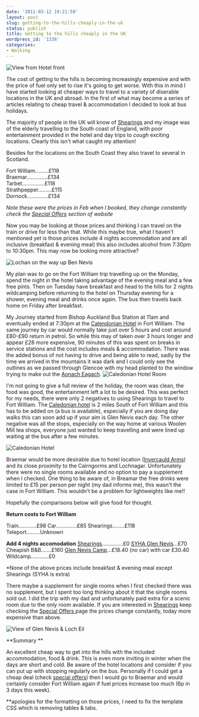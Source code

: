 ```yaml
---
date: '2011-03-12 19:21:59'
layout: post
slug: getting-to-the-hills-cheaply-in-the-uk
status: publish
title: Getting to the hills cheaply in the UK
wordpress_id: '1338'
categories:
- Walking
---
```


![View from Hotel front](http://dl.dropbox.com/u/2657852/website/images/Shearings-Fort-William-Trip-008.jpg)  

The cost of getting to the hills is becoming increasingly expensive and with the price of fuel only set to rise it's going to get worse. With this in mind I have started looking at cheaper ways to travel to a variety of diserable locations in the UK and abroad. In the first of what may become a series of articles relating to cheap travel & accommodation I decided to look at bus holidays.  

The majority of people in the UK will know of [Shearings](http://www.shearings.com/home) and my image was of the elderly travelling to the South coast of England, with poor entertainment provided in the hotel and day trips to *cough* exciting locations. Clearly this isn't what caught my attention!  

Besides for the locations on the South Coast they also travel to several in Scotland.  
  
Fort William.........£118  
Braemar..............£134  
Tarbet...............£118  
Strathpepper.........£115  
Dornock..............£134  
  
*Note these were the prices in Feb when I booked, they change constantly check the [Special Offers](http://www.shearings.com/special-offers) section of website*  

Now you may be looking at those prices and thinking I can travel on the train or drive for less than that. While this maybe true, what I haven't mentioned yet is those prices include 4 nights accommodation and are all inclusive (breakfast & evening meal) this also includes alcohol from 7:30pm to 10:30pm. This may now be looking more attractive? 

![Lochan on the way up Ben Nevis](http://dl.dropbox.com/u/2657852/website/images/Shearings-Fort-William-Trip-041.jpg) 

My plan was to go on the Fort William trip travelling up on the Monday, spend the night in the hotel taking advantage of the evening meal and a few free pints. Then on Tuesday have breakfast and head to the hills for 2 nights wildcamping before returning to the hotel on Thursday evening for a shower, evening meal and drinks once again. The bus then travels back home on Friday after breakfast. 

My Journey started from Bishop Auckland Bus Station at 11am and eventually ended at 7:30pm at the [Calendonian Hotel](http://www.tripadvisor.co.uk/Hotel_Review-g186545-d244792-Reviews-Bay_Caledonian_Hotel-Fort_William_Lochaber_Scottish_Highlands_Scotland.html) in Fort William. The same journey by car would normally take just over 5 hours and cost around £80-£90 return in petrol. So while this may of taken over 3 hours longer and appear £28 more expensive, 90 minutes of this was spent on breaks in service stations and the cost includes meals & accommodation. There was the added bonus of not having to drive and being able to read, sadly by the time we arrived in the mountains it was dark and I could only see the outlines as we passed through Glencoe with my head planted to the window trying to make out the [Aonach Eagach](http://www.google.co.uk/images?q=aonach+eagach&um=1&ie=UTF-8&source=univ&sa=X&ei=HsF7TYv-NNCwhAfcoJDoBg&ved=0CCcQsAQ&biw=1280&bih=890). ![Caledonian Hotel Room](http://dl.dropbox.com/u/2657852/website/images/Shearings-Fort-William-Trip-002.jpg) 

I'm not going to give a full review of the holiday, the room was clean, the food was good, the entertainment left a lot to be desired. This was perfect for my needs, there were only 2 negatives to using Shearings to travel to Fort William. The [Caledonian hotel](http://www.tripadvisor.co.uk/Hotel_Review-g186545-d244792-Reviews-Bay_Caledonian_Hotel-Fort_William_Lochaber_Scottish_Highlands_Scotland.html) is 2 miles South of Fort William and this has to be added on (a bus is available), especially if you are doing day walks this can soon add up if your aim is Glen Nevis each day. The other negative was all the stops, especially on the way home at various Woolen Mill tea shops, everyone just wanted to keep travelling and were lined up waiting at the bus after a few minutes. 

![Caledonian Hotel](http://dl.dropbox.com/u/2657852/website/images/Shearings-Fort-William-Trip-026.jpg) 

Braemar would be more desirable due to hotel location ([Invercauld Arms](http://www.tripadvisor.com/Hotel_Review-g551904-d192369-Reviews-Invercauld_Arms_Hotel-Braemar_Aberdeenshire_Scotland.html)) and its close proximity to the Cairngorms and Lochnagar. Unfortunately there were no single rooms available and no option to pay a supplement when I checked. One thing to be aware of, in Breamar the free drinks were limited to £15 per person per night (my dad informs me), this wasn't the case in Fort William. This wouldn't be a problem for lightweights like me!! 

Hopefully the comparisons below will give food for thought. 

**Return costs to Fort William** 

Train............£98 
Car..............£85 
Shearings........£118 
Teleport.........Unknown 

**Add 4 nights accomodation** 
[Shearings](http://www.shearings.com/home)..............£0 
[SYHA Glen Nevis](http://www.glennevishostel.co.uk/)...£70 
Cheapish B&B.......£160 
[Glen Nevis Camp](http://www.glen-nevis.co.uk/)...£18.40 (no car) with car £30.40 
Wildcamp............£0 

*None of the above prices include breakfast & evening meal except Shearings (SYHA is extra) 

There maybe a supplement for single rooms when I first checked there was no supplement, but I spent too long thinking about it that the single rooms sold out. I did the trip with my dad and unfortunately paid extra for a scenic room due to the only room available. If you are interested in [Shearings](http://www.shearings.com/home) keep checking the [Special Offers ](http://www.shearings.com/special-offers)page the prices change constantly, today more expensive than above. 

![View of Glen Nevis & Loch Eil](http://dl.dropbox.com/u/2657852/website/images/Shearings-Fort-William-Trip-064.jpg) 

**Summary **

An excellent cheap way to get into the hills with the included accommodation, food & drink. This is even more inviting in winter when the days are short and cold. Be aware of the hotel locations and consider if you can put up with stopping regularly on the bus. Personally if I could get a cheap deal (check [special offers](http://www.shearings.com/special-offers)) then I would go to Braemar and would certainly consider Fort William again if fuel prices increase too much (6p in 3 days this week). 

**apologies for the formatting on those prices, I need to fix the template CSS which is removing tables & tabs.
